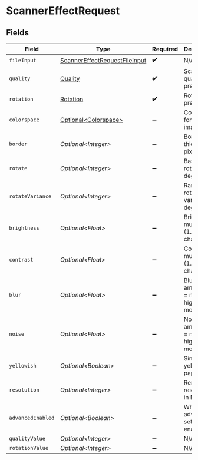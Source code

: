 # ScannerEffectRequest


## Fields

| Field                                                                                     | Type                                                                                      | Required                                                                                  | Description                                                                               | Example                                                                                   |
| ----------------------------------------------------------------------------------------- | ----------------------------------------------------------------------------------------- | ----------------------------------------------------------------------------------------- | ----------------------------------------------------------------------------------------- | ----------------------------------------------------------------------------------------- |
| `fileInput`                                                                               | [ScannerEffectRequestFileInput](../../models/components/ScannerEffectRequestFileInput.md) | :heavy_check_mark:                                                                        | N/A                                                                                       |                                                                                           |
| `quality`                                                                                 | [Quality](../../models/components/Quality.md)                                             | :heavy_check_mark:                                                                        | Scan quality preset                                                                       | high                                                                                      |
| `rotation`                                                                                | [Rotation](../../models/components/Rotation.md)                                           | :heavy_check_mark:                                                                        | Rotation preset                                                                           | none                                                                                      |
| `colorspace`                                                                              | [Optional\<Colorspace>](../../models/components/Colorspace.md)                            | :heavy_minus_sign:                                                                        | Colorspace for output image                                                               | grayscale                                                                                 |
| `border`                                                                                  | *Optional\<Integer>*                                                                      | :heavy_minus_sign:                                                                        | Border thickness in pixels                                                                | 20                                                                                        |
| `rotate`                                                                                  | *Optional\<Integer>*                                                                      | :heavy_minus_sign:                                                                        | Base rotation in degrees                                                                  | 0                                                                                         |
| `rotateVariance`                                                                          | *Optional\<Integer>*                                                                      | :heavy_minus_sign:                                                                        | Random rotation variance in degrees                                                       | 2                                                                                         |
| `brightness`                                                                              | *Optional\<Float>*                                                                        | :heavy_minus_sign:                                                                        | Brightness multiplier (1.0 = no change)                                                   | 1                                                                                         |
| `contrast`                                                                                | *Optional\<Float>*                                                                        | :heavy_minus_sign:                                                                        | Contrast multiplier (1.0 = no change)                                                     | 1                                                                                         |
| `blur`                                                                                    | *Optional\<Float>*                                                                        | :heavy_minus_sign:                                                                        | Blur amount (0 = none, higher = more blur)                                                | 1                                                                                         |
| `noise`                                                                                   | *Optional\<Float>*                                                                        | :heavy_minus_sign:                                                                        | Noise amount (0 = none, higher = more noise)                                              | 8                                                                                         |
| `yellowish`                                                                               | *Optional\<Boolean>*                                                                      | :heavy_minus_sign:                                                                        | Simulate yellowed paper                                                                   | false                                                                                     |
| `resolution`                                                                              | *Optional\<Integer>*                                                                      | :heavy_minus_sign:                                                                        | Rendering resolution in DPI                                                               | 300                                                                                       |
| `advancedEnabled`                                                                         | *Optional\<Boolean>*                                                                      | :heavy_minus_sign:                                                                        | Whether advanced settings are enabled                                                     | false                                                                                     |
| `qualityValue`                                                                            | *Optional\<Integer>*                                                                      | :heavy_minus_sign:                                                                        | N/A                                                                                       |                                                                                           |
| `rotationValue`                                                                           | *Optional\<Integer>*                                                                      | :heavy_minus_sign:                                                                        | N/A                                                                                       |                                                                                           |